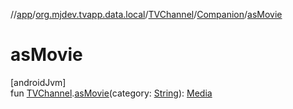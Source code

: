 //[app](../../../../index.md)/[org.mjdev.tvapp.data.local](../../index.md)/[TVChannel](../index.md)/[Companion](index.md)/[asMovie](as-movie.md)

# asMovie

[androidJvm]\
fun [TVChannel](../index.md).[asMovie](as-movie.md)(category: [String](https://kotlinlang.org/api/latest/jvm/stdlib/kotlin/-string/index.html)): [Media](../../-media/index.md)
